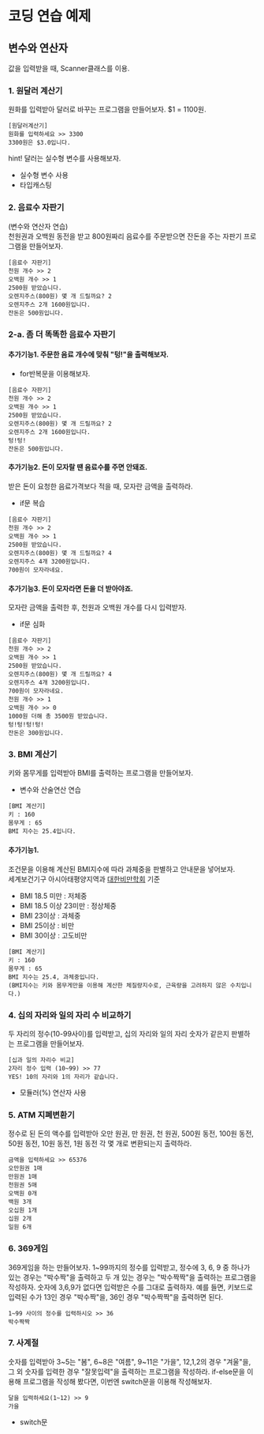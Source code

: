 # 코딩 연습 예제
## 변수와 연산자
값을 입력받을 때, Scanner클래스를 이용.

### 1. 원달러 계산기
원화를 입력받아 달러로 바꾸는 프로그램을 만들어보자. $1 = 1100원.
```
[원달러계산기]
원화를 입력하세요 >> 3300
3300원은 $3.0입니다.
```
hint! 달러는 실수형 변수를 사용해보자.
- 실수형 변수 사용
- 타입캐스팅

### 2. 음료수 자판기
(변수와 연산자 연습)  
천원권과 오백원 동전을 받고 800원짜리 음료수를 주문받으면 잔돈을 주는 자판기 프로그램을 만들어보자.
```
[음료수 자판기]
천원 개수 >> 2
오백원 개수 >> 1
2500원 받았습니다.
오렌지주스(800원) 몇 개 드릴까요? 2
오렌지주스 2개 1600원입니다.
잔돈은 500원입니다.
```

### 2-a. 좀 더 똑똑한 음료수 자판기
#### 추가기능1. 주문한 음료 개수에 맞춰 "텅!"을 출력해보자.
- for반복문을 이용해보자.
```
[음료수 자판기]
천원 개수 >> 2
오백원 개수 >> 1
2500원 받았습니다.
오렌지주스(800원) 몇 개 드릴까요? 2
오렌지주스 2개 1600원입니다.
텅!텅!
잔돈은 500원입니다.
```

#### 추가기능2. 돈이 모자랄 땐 음료수를 주면 안돼죠.
받은 돈이 요청한 음료가격보다 적을 때, 모자란 금액을 출력하라.
- if문 복습
```
[음료수 자판기]
천원 개수 >> 2
오백원 개수 >> 1
2500원 받았습니다.
오렌지주스(800원) 몇 개 드릴까요? 4
오렌지주스 4개 3200원입니다.
700원이 모자라네요.
```
#### 추가기능3. 돈이 모자라면 돈을 더 받아야죠.
모자란 금액을 출력한 후, 천원과 오백원 개수를 다시 입력받자.
- if문 심화
```
[음료수 자판기]
천원 개수 >> 2
오백원 개수 >> 1
2500원 받았습니다.
오렌지주스(800원) 몇 개 드릴까요? 4
오렌지주스 4개 3200원입니다.
700원이 모자라네요.
천원 개수 >> 1
오백원 개수 >> 0
1000원 더해 총 3500원 받았습니다.
텅!텅!텅!텅!
잔돈은 300원입니다.
```

### 3. BMI 계산기
키와 몸무게를 입력받아 BMI를 출력하는 프로그램을 만들어보자.
- 변수와 산술연산 연습
```
[BMI 계산기]
키 : 160
몸무게 : 65
BMI 지수는 25.4입니다.
```
#### 추가기능1.
조건문을 이용해 계산된 BMI지수에 따라 과체중을 판별하고 안내문을 넣어보자.  
세계보건기구 아시아태평양지역과 [대한비만학회](http://general.kosso.or.kr/html/?pmode=obesityDiagnosis) 기준
- BMI 18.5 미만 : 저체중
- BMI 18.5 이상 23미만 : 정상체중
- BMI 23이상 : 과체중
- BMI 25이상 : 비만
- BMI 30이상 : 고도비만  
```
[BMI 계산기]
키 : 160
몸무게 : 65
BMI 지수는 25.4, 과체중입니다.
(BMI지수는 키와 몸무게만을 이용해 계산한 체질량지수로, 근육량을 고려하지 않은 수치입니다.)
```


### 4. 십의 자리와 일의 자리 수 비교하기
두 자리의 정수(10-99사이)를 입력받고, 십의 자리와 일의 자리 숫자가 같은지 판별하는 프로그램을 만들어보자.
```
[십과 일의 자리수 비교]
2자리 정수 입력 (10~99) >> 77
YES! 10의 자리와 1의 자리가 같습니다.
```
- 모듈러(%) 연산자 사용

### 5. ATM 지폐변환기
정수로 된 돈의 액수를 입력받아 오만 원권, 만 원권, 천 원권, 500원 동전, 100원 동전, 50원 동전, 10원 동전, 1원 동전 각 몇 개로 변환되는지 출력하라.
```
금액을 입력하세요 >> 65376
오만원권 1매
만원권 1매
천원권 5매
오백원 0개
백원 3개
오십원 1개
십원 2개
일원 6개
```

### 6. 369게임
369게임을 하는 만들어보자. 1~99까지의 정수를 입력받고, 정수에 3, 6, 9 중 하나가 있는 경우는 "박수짝"을 출력하고 두 개 있는 경우는 "박수짝짝"을 출력하는 프로그램을 작성하자. 숫자에 3,6,9가 없다면 입력받은 수를 그대로 출력하자. 예를 들면, 키보드로 입력된 수가 13인 경우 "박수짝"을, 36인 경우 "박수짝짝"을 출력하면 된다.
```
1~99 사이의 정수를 입력하시오 >> 36
박수짝짝
```

### 7. 사계절
숫자를 입력받아 3~5는 "봄", 6~8은 "여름", 9~11은 "가을", 12,1,2의 경우 "겨울"을, 그 외 숫자를 입력한 경우 "잘못입력"을 출력하는 프로그램을 작성하라. if-else문을 이용해 프로그램을 작성해 봤다면, 이번엔 switch문을 이용해 작성해보자.
```
달을 입력하세요(1~12) >> 9
가을
```
- switch문

